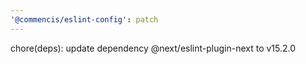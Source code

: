 ```yaml
---
'@commencis/eslint-config': patch
---
```


chore(deps): update dependency @next/eslint-plugin-next to v15.2.0
